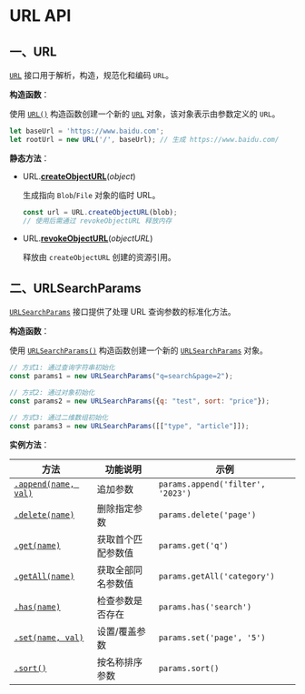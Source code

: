 # URL API

## 一、URL

[`URL`](https://url.spec.whatwg.org/#url) 接口用于解析，构造，规范化和编码 `URL`。

**构造函数**：

使用 [`URL()`](https://developer.mozilla.org/zh-CN/docs/Web/API/URL/URL) 构造函数创建一个新的 [`URL`](https://developer.mozilla.org/zh-CN/docs/Web/API/URL) 对象，该对象表示由参数定义的 `URL`。

```javascript
let baseUrl = 'https://www.baidu.com';
let rootUrl = new URL('/', baseUrl); // 生成 https://www.baidu.com/
```

**静态方法**：

- URL.[**createObjectURL**](https://developer.mozilla.org/zh-CN/docs/Web/API/URL/createObjectURL_static)(*object*)

  生成指向 `Blob`/`File` 对象的临时 URL。

  ```javascript
  const url = URL.createObjectURL(blob);
  // 使用后需通过 revokeObjectURL 释放内存
  ```
  
- URL.[**revokeObjectURL**](https://developer.mozilla.org/zh-CN/docs/Web/API/URL/revokeObjectURL_static)(*objectURL*)

  释放由 `createObjectURL` 创建的资源引用。

## 二、URLSearchParams

[`URLSearchParams`](https://url.spec.whatwg.org/#urlsearchparams) 接口提供了处理 URL 查询参数的标准化方法。

**构造函数**：

使用 [`URLSearchParams()`](https://developer.mozilla.org/zh-CN/docs/Web/API/URLSearchParams/URLSearchParams) 构造函数创建一个新的 [`URLSearchParams`](https://developer.mozilla.org/zh-CN/docs/Web/API/URLSearchParams) 对象。

```javascript
// 方式1: 通过查询字符串初始化
const params1 = new URLSearchParams("q=search&page=2");

// 方式2: 通过对象初始化
const params2 = new URLSearchParams({q: "test", sort: "price"});

// 方式3: 通过二维数组初始化
const params3 = new URLSearchParams([["type", "article"]]);
```

**实例方法**：

| 方法                                                         | 功能说明           | 示例                              |
| ------------------------------------------------------------ | ------------------ | --------------------------------- |
| [`.append(name, val)`](https://developer.mozilla.org/zh-CN/docs/Web/API/URLSearchParams/append) | 追加参数           | `params.append('filter', '2023')` |
| [`.delete(name)`](https://developer.mozilla.org/zh-CN/docs/Web/API/URLSearchParams/delete) | 删除指定参数       | `params.delete('page')`           |
| [`.get(name)`](https://developer.mozilla.org/zh-CN/docs/Web/API/URLSearchParams/get) | 获取首个匹配参数值 | `params.get('q')`                 |
| [`.getAll(name)`](https://developer.mozilla.org/zh-CN/docs/Web/API/URLSearchParams/getAll) | 获取全部同名参数值 | `params.getAll('category')`       |
| [`.has(name)`](https://developer.mozilla.org/zh-CN/docs/Web/API/URLSearchParams/has) | 检查参数是否存在   | `params.has('search')`            |
| [`.set(name, val)`](https://developer.mozilla.org/zh-CN/docs/Web/API/URLSearchParams/set) | 设置/覆盖参数      | `params.set('page', '5')`         |
| [`.sort()`](https://developer.mozilla.org/zh-CN/docs/Web/API/URLSearchParams/sort) | 按名称排序参数     | `params.sort()`                   |

